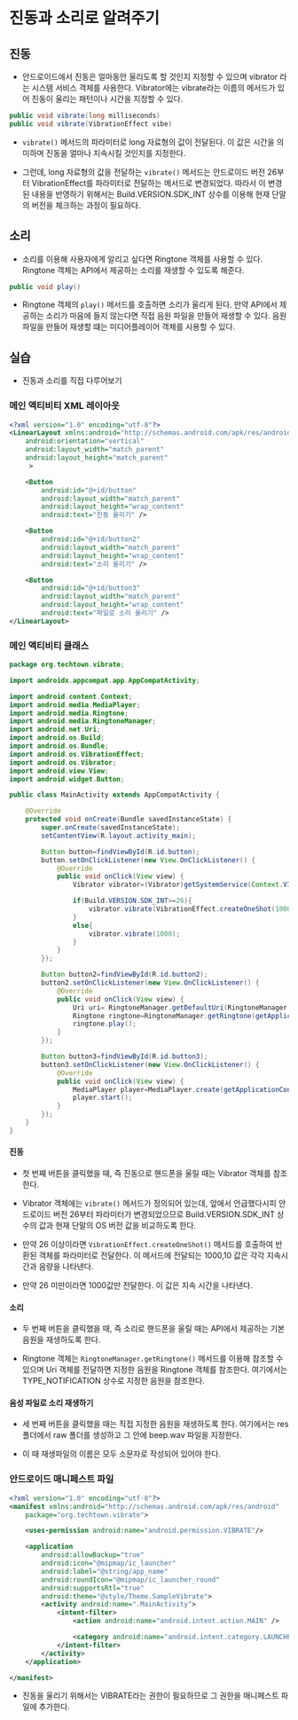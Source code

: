 # 진동과 소리로 알려주기

## 진동

* 안드로이드에서 진동은 얼마동안 울리도록 할 것인지 지정할 수 있으며 vibrator 라는 시스템 서비스 객체를 사용한다. Vibrator에는 vibrate라는 이름의 메서드가 있어 진동이 울리는 패턴이나 시간을 지정할 수 있다.

```java
public void vibrate(long milliseconds)
public void vibrate(VibrationEffect vibe)
```

* ```vibrate()``` 메서드의 파라미터로 long 자료형의 값이 전달된다. 이 값은 시간을 의미하며 진동을 얼마나 지속시킬 것인지를 지정한다. 

* 그런데, long 자료형의 값을 전달하는 ```vibrate()``` 메서드는 안드로이드 버전 26부터 VibrationEffect를 파라미터로 전달하는 메서드로 변경되었다. 따라서 이 변경된 내용을 반영하기 위해서는 Build.VERSION.SDK_INT 상수를 이용해 현재 단말의 버전을 체크하는 과정이 필요하다.

## 소리

* 소리를 이용해 사용자에게 알리고 싶다면 Ringtone 객체를 사용할 수 있다. Ringtone 객체는 API에서 제공하는 소리를 재생할 수 있도록 해준다.

```java
public void play()
```

* Ringtone 객체의 ```play()``` 메서드를 호출하면 소리가 울리게 된다. 만약 API에서 제공하는 소리가 마음에 들지 않는다면 직접 음원 파일을 만들어 재생할 수 있다. 음원 파일을 만들어 재생할 떄는 미디어플레이어 객체를 사용할 수 있다.

## 실습

* 진동과 소리를 직접 다루어보기

### 메인 액티비티 XML 레이아웃

```xml
<?xml version="1.0" encoding="utf-8"?>
<LinearLayout xmlns:android="http://schemas.android.com/apk/res/android"
    android:orientation="vertical"
    android:layout_width="match_parent"
    android:layout_height="match_parent"
     >

    <Button
        android:id="@+id/button"
        android:layout_width="match_parent"
        android:layout_height="wrap_content"
        android:text="진동 울리기" />

    <Button
        android:id="@+id/button2"
        android:layout_width="match_parent"
        android:layout_height="wrap_content"
        android:text="소리 울리기" />

    <Button
        android:id="@+id/button3"
        android:layout_width="match_parent"
        android:layout_height="wrap_content"
        android:text="파일로 소리 울리기" />
</LinearLayout>
```

### 메인 액티비티 클래스

```java
package org.techtown.vibrate;

import androidx.appcompat.app.AppCompatActivity;

import android.content.Context;
import android.media.MediaPlayer;
import android.media.Ringtone;
import android.media.RingtoneManager;
import android.net.Uri;
import android.os.Build;
import android.os.Bundle;
import android.os.VibrationEffect;
import android.os.Vibrator;
import android.view.View;
import android.widget.Button;

public class MainActivity extends AppCompatActivity {

    @Override
    protected void onCreate(Bundle savedInstanceState) {
        super.onCreate(savedInstanceState);
        setContentView(R.layout.activity_main);

        Button button=findViewById(R.id.button);
        button.setOnClickListener(new View.OnClickListener() {
            @Override
            public void onClick(View view) {
                Vibrator vibrator=(Vibrator)getSystemService(Context.VIBRATOR_SERVICE);//진동을 위하 Vibrator 객체 참조하기

                if(Build.VERSION.SDK_INT>=26){
                    vibrator.vibrate(VibrationEffect.createOneShot(1000,10));
                }
                else{
                    vibrator.vibrate(1000);
                }
            }
        });

        Button button2=findViewById(R.id.button2);
        button2.setOnClickListener(new View.OnClickListener() {
            @Override
            public void onClick(View view) {
                Uri uri= RingtoneManager.getDefaultUri(RingtoneManager.TYPE_NOTIFICATION);
                Ringtone ringtone=RingtoneManager.getRingtone(getApplicationContext(),uri);//소리를 울리기 위해 Ringtone 객체 참조하기
                ringtone.play();
            }
        });

        Button button3=findViewById(R.id.button3);
        button3.setOnClickListener(new View.OnClickListener() {
            @Override
            public void onClick(View view) {
                MediaPlayer player=MediaPlayer.create(getApplicationContext(),R.raw.beep);
                player.start();
            }
        });
    }
}
```

#### 진동

* 첫 번째 버튼을 클릭했을 때, 즉 진동으로 핸드폰을 울릴 때는 Vibrator 객체를 참조한다.

* Vibrator 객체에는 ```vibrate()``` 메서드가 정의되어 있는데, 앞에서 언급했다시피 안드로이드 버전 26부터 파라미터가 변경되었으므로 Build.VERSION.SDK_INT 상수의 값과 현재 단말의 OS 버전 값을 비교하도록 한다.

* 만약 26 이상이라면 ```VibrationEffect.createOneShot()``` 메서드를 호출하여 반환된 객체를 파라미터로 전달한다. 이 메서드에 전달되는 1000,10 값은 각각 지속시간과 음량을 나타낸다.

* 만약 26 미만이라면 1000값만 전달한다. 이 값은 지속 시간을 나타낸다.

#### 소리

* 두 번째 버튼을 클릭했을 때, 즉 소리로 핸드폰을 울릴 때는 API에서 제공하는 기본 음원을 재생하도록 한다.

* Ringtone 객체는 ```RingtoneManager.getRingtone()``` 메서드를 이용해 참조할 수 있으며 Uri 객체를 전달하면 지정한 음원을 Ringtone 객체를 참조한다. 여기에서는 TYPE_NOTIFICATION 상수로 지정한 음원을 참조한다.

#### 음성 파일로 소리 재생하기

* 세 번째 버튼을 클릭했을 때는 직접 지정한 음원을 재생하도록 한다. 여기에서는 res 폴더에서 raw 폴더를 생성하고 그 안에 beep.wav 파일을 지정한다.

* 이 때 재생파일의 이름은 모두 소문자로 작성되어 있어야 한다.

### 안드로이드 매니페스트 파일

```xml
<?xml version="1.0" encoding="utf-8"?>
<manifest xmlns:android="http://schemas.android.com/apk/res/android"
    package="org.techtown.vibrate">

    <uses-permission android:name="android.permission.VIBRATE"/>

    <application
        android:allowBackup="true"
        android:icon="@mipmap/ic_launcher"
        android:label="@string/app_name"
        android:roundIcon="@mipmap/ic_launcher_round"
        android:supportsRtl="true"
        android:theme="@style/Theme.SampleVibrate">
        <activity android:name=".MainActivity">
            <intent-filter>
                <action android:name="android.intent.action.MAIN" />

                <category android:name="android.intent.category.LAUNCHER" />
            </intent-filter>
        </activity>
    </application>

</manifest>
```

*  진동을 울리기 위해서는 VIBRATE라는 권한이 필요하므로 그 권한을 매니페스트 파일에 추가한다.
